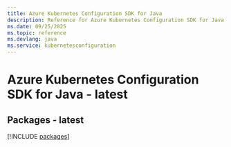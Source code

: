 ```yaml
---
title: Azure Kubernetes Configuration SDK for Java
description: Reference for Azure Kubernetes Configuration SDK for Java
ms.date: 09/25/2025
ms.topic: reference
ms.devlang: java
ms.service: kubernetesconfiguration
---
```

# Azure Kubernetes Configuration SDK for Java - latest
## Packages - latest
[!INCLUDE [packages](kubernetes-configuration-index.md)]